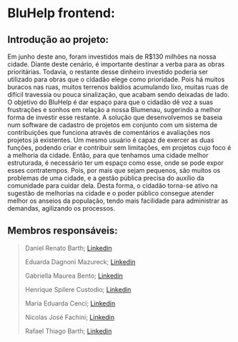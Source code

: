 # BluHelp frontend:




## **Introdução ao projeto:**

Em junho deste ano, foram investidos mais de R$130 milhões na nossa cidade. Diante deste cenário, é importante destinar a verba para as obras prioritárias. Todavia, o restante desse dinheiro investido poderia ser utilizado para obras que o cidadão elege como prioridade. Pois há muitos buracos nas ruas, muitos terrenos baldios acumulando lixo, muitas ruas de difícil travessia ou pouca sinalização, que acabam sendo deixadas de lado. O objetivo do BluHelp é dar espaço para que o cidadão dê voz a suas frustrações e sonhos em relação a nossa Blumenau, sugerindo a melhor forma de investir esse restante. A solução que desenvolvemos se baseia num software de cadastro de projetos em conjunto com um sistema de contribuições que funciona através de comentários e avaliações nos projetos já existentes. Um mesmo usuário é capaz de exercer as duas funções, podendo criar e contribuir sem limitações, em projetos cujo foco é a melhoria da cidade. Então, para que tenhamos uma cidade melhor estruturada, é necessário ter um espaço como esse, onde se pode expor esses contratempos. Pois, por mais que sejam pequenos, são muitos os problemas de uma cidade, e a gestão pública precisa do auxílio da comunidade para cuidar dela. Desta forma, o cidadão torna-se ativo na sugestão de melhorias na cidade e o poder público consegue atender melhor os anseios da população, tendo mais facilidade para administrar as demandas, agilizando os processos.



## Membros responsáveis:


> Daniel Renato Barth; [Linkedin](https://www.linkedin.com/in/daniel-renato-barth-85b68a251)
> 
> Eduarda Dagnoni Mazureck; [Linkedin](https://www.linkedin.com/in/eduarda-dagnoni-mazureck-37a5a8248)
> 
> Gabriella Maurea Bento; [Linkedin](https://www.linkedin.com/in/gabriella-bento-b7908a240)
> 
> Henrique Spilere Custodio; [Linkedin](https://www.linkedin.com/in/henrique-spilere-custodio-b77810229)
> 
> Maria Eduarda Cenci; [Linkedin](https://www.linkedin.com/in/maria-eduarda-cenci)
> 
> Nicolas José Fachini; [Linkedin](https://www.linkedin.com/in/nicolas-jos%C3%A9-fachini)
> 
> Rafael Thiago Barth; [Linkedin](http://www.linkedin.com/in/rafael-t-)
